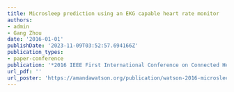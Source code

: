 ```yaml
---
title: Microsleep prediction using an EKG capable heart rate monitor
authors:
- admin
- Gang Zhou
date: '2016-01-01'
publishDate: '2023-11-09T03:52:57.694166Z'
publication_types:
- paper-conference
publication: '*2016 IEEE First International Conference on Connected Health: Applications, Systems and Engineering Technologies (CHASE)*'
url_pdf: '' 
url_poster: 'https://amandawatson.org/publication/watson-2016-microsleep/Chase Poster.pdf'
---
```


